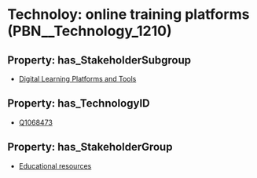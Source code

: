 # Technoloy: __online training platforms__ (PBN__Technology_1210)

## Property: has_StakeholderSubgroup

* [Digital Learning Platforms and Tools](PBN__TechSubgroup_56)

## Property: has_TechnologyID

* [Q1068473](Q1068473)

## Property: has_StakeholderGroup

* [Educational resources](PBN__TechGroup_11)

